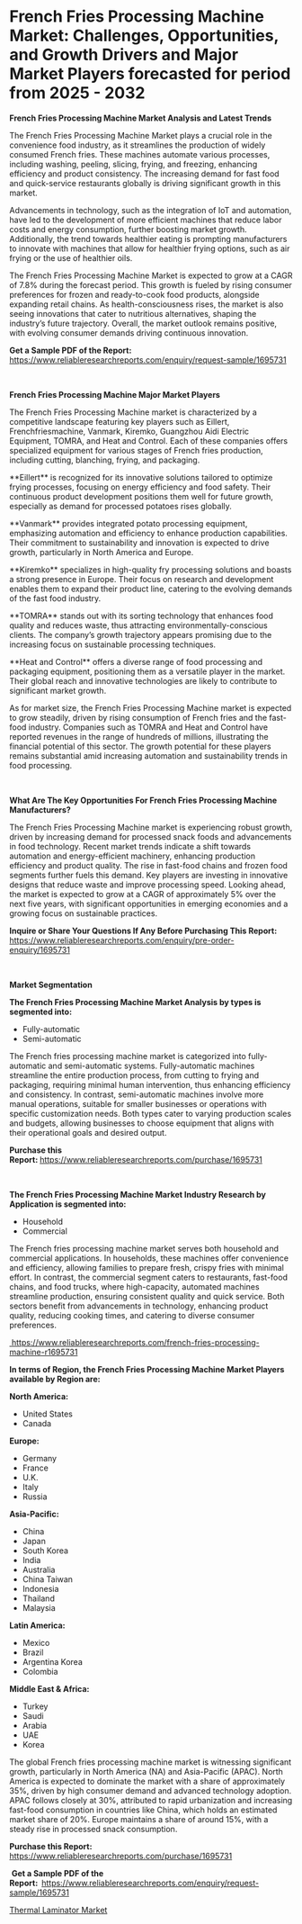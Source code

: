 <p><h1>French Fries Processing Machine Market: Challenges, Opportunities, and Growth Drivers and Major Market Players forecasted for period from 2025 - 2032</h1></p><p><strong>French Fries Processing Machine Market Analysis and Latest Trends</strong></p>
<p><p>The French Fries Processing Machine Market plays a crucial role in the convenience food industry, as it streamlines the production of widely consumed French fries. These machines automate various processes, including washing, peeling, slicing, frying, and freezing, enhancing efficiency and product consistency. The increasing demand for fast food and quick-service restaurants globally is driving significant growth in this market. </p><p>Advancements in technology, such as the integration of IoT and automation, have led to the development of more efficient machines that reduce labor costs and energy consumption, further boosting market growth. Additionally, the trend towards healthier eating is prompting manufacturers to innovate with machines that allow for healthier frying options, such as air frying or the use of healthier oils.</p><p>The French Fries Processing Machine Market is expected to grow at a CAGR of 7.8% during the forecast period. This growth is fueled by rising consumer preferences for frozen and ready-to-cook food products, alongside expanding retail chains. As health-consciousness rises, the market is also seeing innovations that cater to nutritious alternatives, shaping the industry’s future trajectory. Overall, the market outlook remains positive, with evolving consumer demands driving continuous innovation.</p></p>
<p><strong>Get a Sample PDF of the Report:&nbsp;</strong> <a href="https://www.reliableresearchreports.com/enquiry/request-sample/1695731?utm_campaign=2665&utm_medium=2&utm_source=Github&utm_content=ia&utm_term=10042025&utm_id=french-fries-processing-machine">https://www.reliableresearchreports.com/enquiry/request-sample/1695731</a></p>
<p>&nbsp;</p>
<p><strong>French Fries Processing Machine Major Market Players</strong></p>
<p><p>The French Fries Processing Machine market is characterized by a competitive landscape featuring key players such as Eillert, Frenchfriesmachine, Vanmark, Kiremko, Guangzhou Aidi Electric Equipment, TOMRA, and Heat and Control. Each of these companies offers specialized equipment for various stages of French fries production, including cutting, blanching, frying, and packaging.</p><p>**Eillert** is recognized for its innovative solutions tailored to optimize frying processes, focusing on energy efficiency and food safety. Their continuous product development positions them well for future growth, especially as demand for processed potatoes rises globally.</p><p>**Vanmark** provides integrated potato processing equipment, emphasizing automation and efficiency to enhance production capabilities. Their commitment to sustainability and innovation is expected to drive growth, particularly in North America and Europe.</p><p>**Kiremko** specializes in high-quality fry processing solutions and boasts a strong presence in Europe. Their focus on research and development enables them to expand their product line, catering to the evolving demands of the fast food industry.</p><p>**TOMRA** stands out with its sorting technology that enhances food quality and reduces waste, thus attracting environmentally-conscious clients. The company’s growth trajectory appears promising due to the increasing focus on sustainable processing techniques.</p><p>**Heat and Control** offers a diverse range of food processing and packaging equipment, positioning them as a versatile player in the market. Their global reach and innovative technologies are likely to contribute to significant market growth.</p><p>As for market size, the French Fries Processing Machine market is expected to grow steadily, driven by rising consumption of French fries and the fast-food industry. Companies such as TOMRA and Heat and Control have reported revenues in the range of hundreds of millions, illustrating the financial potential of this sector. The growth potential for these players remains substantial amid increasing automation and sustainability trends in food processing.</p></p>
<p>&nbsp;</p>
<p><strong>What Are The Key Opportunities For French Fries Processing Machine Manufacturers?</strong></p>
<p><p>The French Fries Processing Machine market is experiencing robust growth, driven by increasing demand for processed snack foods and advancements in food technology. Recent market trends indicate a shift towards automation and energy-efficient machinery, enhancing production efficiency and product quality. The rise in fast-food chains and frozen food segments further fuels this demand. Key players are investing in innovative designs that reduce waste and improve processing speed. Looking ahead, the market is expected to grow at a CAGR of approximately 5% over the next five years, with significant opportunities in emerging economies and a growing focus on sustainable practices.</p></p>
<p><strong>Inquire or Share Your Questions If Any Before Purchasing This Report:</strong> <a href="https://www.reliableresearchreports.com/enquiry/pre-order-enquiry/1695731?utm_campaign=2665&utm_medium=2&utm_source=Github&utm_content=ia&utm_term=10042025&utm_id=french-fries-processing-machine">https://www.reliableresearchreports.com/enquiry/pre-order-enquiry/1695731</a></p>
<p>&nbsp;</p>
<p><strong>Market Segmentation</strong></p>
<p><strong>The French Fries Processing Machine Market Analysis by types is segmented into:</strong></p>
<p><ul><li>Fully-automatic</li><li>Semi-automatic</li></ul></p>
<p><p>The French fries processing machine market is categorized into fully-automatic and semi-automatic systems. Fully-automatic machines streamline the entire production process, from cutting to frying and packaging, requiring minimal human intervention, thus enhancing efficiency and consistency. In contrast, semi-automatic machines involve more manual operations, suitable for smaller businesses or operations with specific customization needs. Both types cater to varying production scales and budgets, allowing businesses to choose equipment that aligns with their operational goals and desired output.</p></p>
<p><strong>Purchase this Report:&nbsp;</strong><a href="https://www.reliableresearchreports.com/purchase/1695731?utm_campaign=2665&utm_medium=2&utm_source=Github&utm_content=ia&utm_term=10042025&utm_id=french-fries-processing-machine">https://www.reliableresearchreports.com/purchase/1695731</a></p>
<p>&nbsp;</p>
<p><strong>The French Fries Processing Machine Market Industry Research by Application is segmented into:</strong></p>
<p><ul><li>Household</li><li>Commercial</li></ul></p>
<p><p>The French fries processing machine market serves both household and commercial applications. In households, these machines offer convenience and efficiency, allowing families to prepare fresh, crispy fries with minimal effort. In contrast, the commercial segment caters to restaurants, fast-food chains, and food trucks, where high-capacity, automated machines streamline production, ensuring consistent quality and quick service. Both sectors benefit from advancements in technology, enhancing product quality, reducing cooking times, and catering to diverse consumer preferences.</p></p>
<p><a href="https://www.reliableresearchreports.com/french-fries-processing-machine-r1695731?utm_campaign=2665&utm_medium=2&utm_source=Github&utm_content=ia&utm_term=10042025&utm_id=french-fries-processing-machine">&nbsp;https://www.reliableresearchreports.com/french-fries-processing-machine-r1695731</a></p>
<p><strong>In terms of Region, the French Fries Processing Machine Market Players available by Region are:</strong></p>
<p>
    <p> <strong> North America: </strong>
        <ul>
            <li>United States</li>
            <li>Canada</li>
        </ul>
        </p> 
    <p> <strong> Europe: </strong>
        <ul>
            <li>Germany</li>
            <li>France</li>
            <li>U.K.</li>
            <li>Italy</li>
            <li>Russia</li>
        </ul>
        </p> 
    <p> <strong> Asia-Pacific: </strong>
        <ul>
            <li>China</li>
            <li>Japan</li>
            <li>South Korea</li>
            <li>India</li>
            <li>Australia</li>
            <li>China Taiwan</li>
            <li>Indonesia</li>
            <li>Thailand</li>
            <li>Malaysia</li>
        </ul>
        </p> 
    <p> <strong> Latin America: </strong>
        <ul>
            <li>Mexico</li>
            <li>Brazil</li>
            <li>Argentina Korea</li>
            <li>Colombia</li>
        </ul>
        </p> 
    <p> <strong> Middle East & Africa: </strong>
        <ul>
            <li>Turkey</li>
            <li>Saudi</li>
            <li>Arabia</li>
            <li>UAE</li>
            <li>Korea</li>
        </ul>
    </p>
    </p>
<p><p>The global French fries processing machine market is witnessing significant growth, particularly in North America (NA) and Asia-Pacific (APAC). North America is expected to dominate the market with a share of approximately 35%, driven by high consumer demand and advanced technology adoption. APAC follows closely at 30%, attributed to rapid urbanization and increasing fast-food consumption in countries like China, which holds an estimated market share of 20%. Europe maintains a share of around 15%, with a steady rise in processed snack consumption.</p></p>
<p><strong>Purchase this Report: </strong><a href="https://www.reliableresearchreports.com/purchase/1695731?utm_campaign=2665&utm_medium=2&utm_source=Github&utm_content=ia&utm_term=10042025&utm_id=french-fries-processing-machine">https://www.reliableresearchreports.com/purchase/1695731</a></p>
<p>&nbsp;<strong>Get a Sample PDF of the Report:&nbsp;&nbsp;</strong><a href="https://www.reliableresearchreports.com/enquiry/request-sample/1695731?utm_campaign=2665&utm_medium=2&utm_source=Github&utm_content=ia&utm_term=10042025&utm_id=french-fries-processing-machine">https://www.reliableresearchreports.com/enquiry/request-sample/1695731</a></p>
<p><strong></strong></p>
<p><p><a href="https://github.com/gullattedenna/Market-Research-Report-List-1/blob/main/thermal-laminator-market.md?utm_campaign=2665&utm_medium=2&utm_source=Github&utm_content=ia&utm_term=10042025&utm_id=french-fries-processing-machine">Thermal Laminator Market</a></p></p>